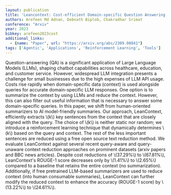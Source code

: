 ```yaml
---
layout: publication
title: 'Leancontext: Cost-efficient Domain-specific Question Answering Using Llms'
authors: Arefeen Md Adnan, Debnath Biplob, Chakradhar Srimat
conference: "Arxiv"
year: 2023
bibkey: arefeen2023cost
additional_links:
  - {name: "Paper", url: "https://arxiv.org/abs/2309.00841"}
tags: ['Agentic', 'Applications', 'Reinforcement Learning', 'Tools']
---
```

Question-answering (QA) is a significant application of Large Language Models
(LLMs), shaping chatbot capabilities across healthcare, education, and customer
service. However, widespread LLM integration presents a challenge for small
businesses due to the high expenses of LLM API usage. Costs rise rapidly when
domain-specific data (context) is used alongside queries for accurate
domain-specific LLM responses. One option is to summarize the context by using
LLMs and reduce the context. However, this can also filter out useful
information that is necessary to answer some domain-specific queries. In this
paper, we shift from human-oriented summarizers to AI model-friendly summaries.
Our approach, LeanContext, efficiently extracts \\(k\\) key sentences from the
context that are closely aligned with the query. The choice of \\(k\\) is neither
static nor random; we introduce a reinforcement learning technique that
dynamically determines \\(k\\) based on the query and context. The rest of the less
important sentences are reduced using a free open source text reduction method.
We evaluate LeanContext against several recent query-aware and query-unaware
context reduction approaches on prominent datasets (arxiv papers and BBC news
articles). Despite cost reductions of \\(37.29\%\\) to \\(67.81\%\\), LeanContext's
ROUGE-1 score decreases only by \\(1.41\%\\) to \\(2.65\%\\) compared to a baseline
that retains the entire context (no summarization). Additionally, if free
pretrained LLM-based summarizers are used to reduce context (into human
consumable summaries), LeanContext can further modify the reduced context to
enhance the accuracy (ROUGE-1 score) by \\(13.22\%\\) to \\(24.61\%\\).
